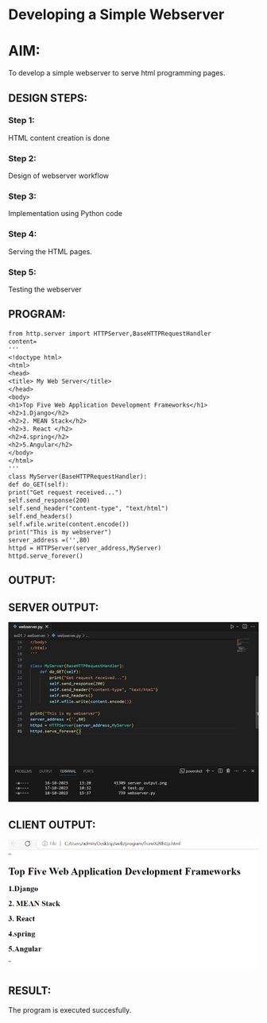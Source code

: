 # Developing a Simple Webserver

# AIM:

To develop a simple webserver to serve html programming pages.

## DESIGN STEPS:

### Step 1:

HTML content creation is done

### Step 2:

Design of webserver workflow

### Step 3:

Implementation using Python code

### Step 4:

Serving the HTML pages.

### Step 5:

Testing the webserver

## PROGRAM:
```
from http.server import HTTPServer,BaseHTTPRequestHandler
content=
'''
<!doctype html>
<html>
<head>
<title> My Web Server</title>
</head>
<body>
<h1>Top Five Web Application Development Frameworks</h1>
<h2>1.Django</h2>
<h2>2. MEAN Stack</h2>
<h2>3. React </h2>
<h2>4.spring</h2>
<h2>5.Angular</h2>
</body>
</html>
'''
class MyServer(BaseHTTPRequestHandler):
def do_GET(self):
print("Get request received...")
self.send_response(200)
self.send_header("content-type", "text/html")
self.end_headers()
self.wfile.write(content.encode())
print("This is my webserver")
server_address =('',80)
httpd = HTTPServer(server_address,MyServer)
httpd.serve_forever()
```

## OUTPUT:

## SERVER OUTPUT:
![Alt text](<Client output.png>)

## CLIENT OUTPUT:
![Alt text](<web server output.png>)

## RESULT:
The program is executed succesfully.

